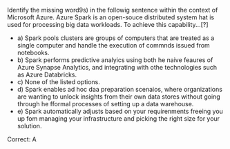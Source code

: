 Identify the missing word9s) in the followig sentence within the context of Microsoft Azure.
Azure Spark is an open-souce distributed system hat is used for processing big data workloads.
To achieve this capability...[?]
- a) Spark pools clusters are groups of computers that are treated as a single computer and handle the execution of commnds issued from notebooks.
- b) Spark performs predictive analyics using both he naive feaures of Azure Synapse Analytics, and integrating with othe technologies such as Azure Databricks.
- c) None of the listed options.
- d) Spark enables ad hoc daa preparation scenaios, where organizations are wanting to unlock insights from their own data stores without going through he fformal processes of setting up a data warehouse.
- e) Spark automatically adjusts based on your requirenments freeing you up fom managing your infrastructure and picking the right size for your solution.

Correct: A
